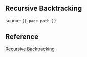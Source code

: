 ## Recursive Backtracking
source: `{{ page.path }}`

## Reference
[Recursive Backtracking](https://brilliant.org/wiki/recursive-backtracking/)  
